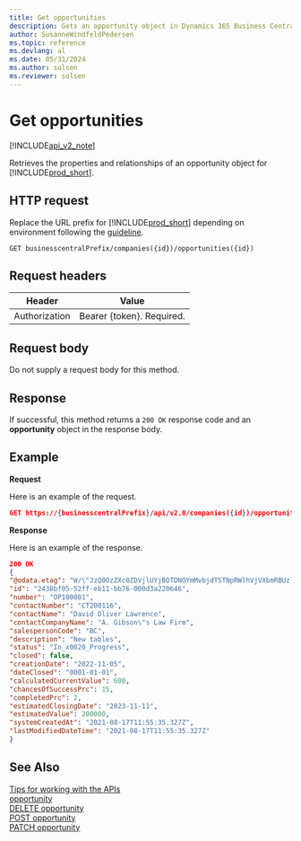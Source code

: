 ```yaml
---
title: Get opportunities
description: Gets an opportunity object in Dynamics 365 Business Central.
author: SusanneWindfeldPedersen
ms.topic: reference
ms.devlang: al
ms.date: 05/31/2024
ms.author: solsen
ms.reviewer: solsen
---
```


<!-- NOTE: This article is an auto-generated stub from the metadata file. -->
<!-- The sections marked with an EDIT_IS_REQUIRED require manual editing. -->
# Get opportunities

[!INCLUDE[api_v2_note](../../../includes/api_v2_note.md)]

Retrieves the properties and relationships of an opportunity object for [!INCLUDE[prod_short](../../../includes/prod_short.md)].

## HTTP request

Replace the URL prefix for [!INCLUDE[prod_short](../../../includes/prod_short.md)] depending on environment following the [guideline](../../v2.0/endpoints-apis-for-dynamics.md).

```
GET businesscentralPrefix/companies({id})/opportunities({id})
```

## Request headers

|Header|Value|
|------|-----|
|Authorization  |Bearer {token}. Required. |

## Request body

Do not supply a request body for this method.

## Response

If successful, this method returns a ```200 OK``` response code and an **opportunity** object in the response body.

## Example

**Request**

Here is an example of the request.

```json
GET https://{businesscentralPrefix}/api/v2.0/companies({id})/opportunities({id})
```

**Response**

Here is an example of the response.

```json
200 OK
{
"@odata.etag": "W/\"JzQ0OzZXc0ZDVjlUYjBOTDNOYmMvbjdTSTNpRWlhVjVXbmRBUzltakJOYmFlTU09MTswMDsn\"",
"id": "2438bf05-52ff-eb11-bb76-000d3a220646",
"number": "OP100001",
"contactNumber": "CT200116",
"contactName": "David Oliver Lawrence",
"contactCompanyName": "A. Gibson\"s Law Firm",
"salespersonCode": "BC",
"description": "New tables",
"status": "In_x0020_Progress",
"closed": false,
"creationDate": "2022-11-05",
"dateClosed": "0001-01-01",
"calculatedCurrentValue": 600,
"chancesOfSuccessPrc": 15,
"completedPrc": 2,
"estimatedClosingDate": "2023-11-11",
"estimatedValue": 200000,
"systemCreatedAt": "2021-08-17T11:55:35.327Z",
"lastModifiedDateTime": "2021-08-17T11:55:35.327Z"
}
```

## See Also

[Tips for working with the APIs](/dynamics365/business-central/dev-itpro/developer/devenv-connect-apps-tips)  
[opportunity](../resources/dynamics_opportunity.md)  
[DELETE opportunity](dynamics_opportunity_delete.md)  
[POST opportunity](dynamics_opportunity_create.md)  
[PATCH opportunity](dynamics_opportunity_update.md)  
